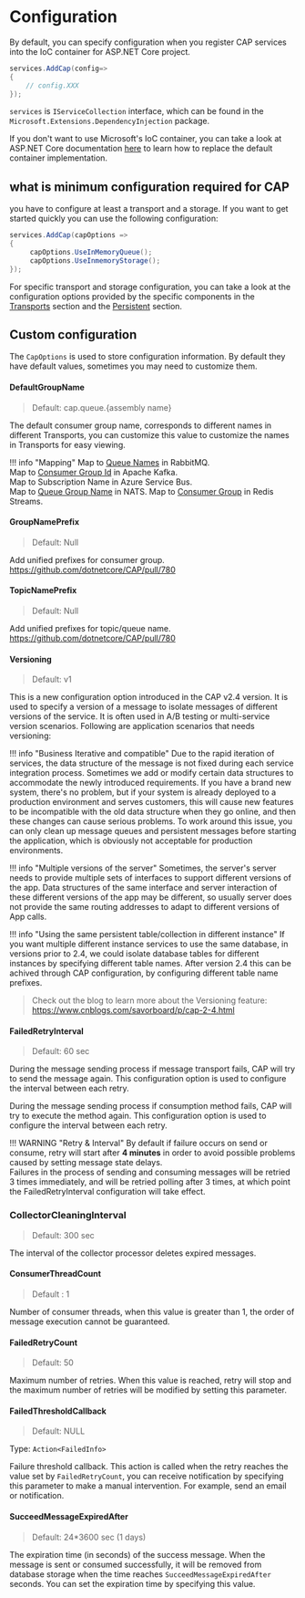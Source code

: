 # Configuration

By default, you can specify configuration when you register CAP services into the IoC container for ASP.NET Core project.

```c#
services.AddCap(config=> 
{
    // config.XXX 
});
```

`services` is `IServiceCollection` interface, which can be found in the `Microsoft.Extensions.DependencyInjection` package.

If you don't want to use Microsoft's IoC container, you can take a look at ASP.NET Core documentation [here](https://docs.microsoft.com/en-us/aspnet/core/fundamentals/dependency-injection?view=aspnetcore-2.2#default-service-container-replacement) to learn how to replace the default container implementation.

## what is minimum configuration required for CAP

you have to configure at least a transport and a storage. If you want to get started quickly you can use the following configuration:

```C#
services.AddCap(capOptions => 
{
     capOptions.UseInMemoryQueue();
     capOptions.UseInmemoryStorage();
});
```

For specific transport and storage configuration, you can take a look at the configuration options provided by the specific components in the [Transports](../transport/general.md) section and the [Persistent](../storage/general.md) section.

## Custom configuration

The `CapOptions` is used to store configuration information. By default they have default values, sometimes you may need to customize them.

#### DefaultGroupName

> Default: cap.queue.{assembly name}

The default consumer group name, corresponds to different names in different Transports, you can customize this value to customize the names in Transports for easy viewing.

!!! info "Mapping"
    Map to [Queue Names](https://www.rabbitmq.com/queues.html#names) in RabbitMQ.  
    Map to [Consumer Group Id](http://kafka.apache.org/documentation/#group.id) in Apache Kafka.  
    Map to Subscription Name in Azure Service Bus.  
    Map to [Queue Group Name](https://docs.nats.io/nats-concepts/queue) in NATS.
    Map to [Consumer Group](https://redis.io/topics/streams-intro#creating-a-consumer-group) in Redis Streams.

#### GroupNamePrefix

> Default: Null

Add unified prefixes for consumer group.  https://github.com/dotnetcore/CAP/pull/780

#### TopicNamePrefix

> Default: Null

Add unified prefixes for topic/queue name.  https://github.com/dotnetcore/CAP/pull/780

#### Versioning

> Default: v1

This is a new configuration option introduced in the CAP v2.4 version. It is used to specify a version of a message to isolate messages of different versions of the service. It is often used in A/B testing or multi-service version scenarios. Following are application scenarios that needs versioning:

!!! info "Business Iterative and compatible"
    Due to the rapid iteration of services, the data structure of the message is not fixed during each service integration process. Sometimes we add or modify certain data structures to accommodate the newly introduced requirements. If you have a brand new system, there's no problem, but if your system is already deployed to a production environment and serves customers, this will cause new features to be incompatible with the old data structure when they go online, and then these changes can cause serious problems. To work around this issue, you can only clean up message queues and persistent messages before starting the application, which is obviously not acceptable for production environments.

!!! info "Multiple versions of the server"
    Sometimes, the server's server needs to provide multiple sets of interfaces to support different versions of the app. Data structures of the same interface and server interaction of these different versions of the app may be different, so usually server does not provide the same routing addresses to adapt to different versions of App calls.

!!! info "Using the same persistent table/collection in different instance"
    If you want multiple different instance services to use the same database, in versions prior to 2.4, we could isolate database tables for different instances by specifying different table names. After version 2.4 this can be achived through CAP configuration, by configuring different table name prefixes.

> Check out the blog to learn more about the Versioning feature: https://www.cnblogs.com/savorboard/p/cap-2-4.html

#### FailedRetryInterval

> Default: 60 sec

During the message sending process if message transport fails, CAP will try to send the message again. This configuration option is used to configure the interval between each retry.

During the message sending process if consumption method fails, CAP will try to execute the method again. This configuration option is used to configure the interval between each retry.

!!! WARNING "Retry & Interval"
    By default if failure occurs on send or consume, retry will start after **4 minutes** in order to avoid possible problems caused by setting message state delays.    
    Failures in the process of sending and consuming messages will be retried 3 times immediately, and will be retried polling after 3 times, at which point the FailedRetryInterval configuration will take effect.

### CollectorCleaningInterval

> Default: 300 sec

The interval of the collector processor deletes expired messages.

#### ConsumerThreadCount 

> Default : 1

Number of consumer threads, when this value is greater than 1, the order of message execution cannot be guaranteed.

#### FailedRetryCount

> Default: 50

Maximum number of retries. When this value is reached, retry will stop and the maximum number of retries will be modified by setting this parameter.

#### FailedThresholdCallback

> Default: NULL

Type: `Action<FailedInfo>`

Failure threshold callback. This action is called when the retry reaches the value set by `FailedRetryCount`, you can receive notification by specifying this parameter to make a manual intervention. For example, send an email or notification. 

#### SucceedMessageExpiredAfter

> Default: 24*3600 sec (1 days)

The expiration time (in seconds) of the success message. When the message is sent or consumed successfully, it will be removed from database storage when the time reaches `SucceedMessageExpiredAfter` seconds. You can set the expiration time by specifying this value.
